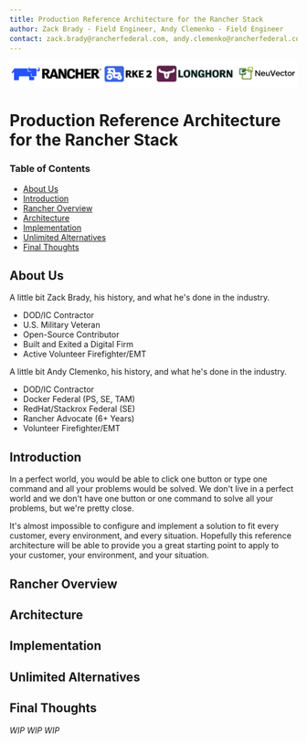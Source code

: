```yaml
---
title: Production Reference Architecture for the Rancher Stack
author: Zack Brady - Field Engineer, Andy Clemenko - Field Engineer
contact: zack.brady@rancherfederal.com, andy.clemenko@rancherfederal.com
---
```


![rgs-aws-banner](/images/rgs-banner-rounded.png)

# Production Reference Architecture for the Rancher Stack

### Table of Contents
* [About Us](#about-us)
* [Introduction](#introduction)
* [Rancher Overview](#rancher-overview)
* [Architecture](#architecture)
* [Implementation](#implementation)
* [Unlimited Alternatives](#unlimited-alternatives)
* [Final Thoughts](#final-thoughts)

## About Us

A little bit Zack Brady, his history, and what he's done in the industry. 
- DOD/IC Contractor
- U.S. Military Veteran
- Open-Source Contributor
- Built and Exited a Digital Firm
- Active Volunteer Firefighter/EMT

A little bit Andy Clemenko, his history, and what he's done in the industry. 
- DOD/IC Contractor
- Docker Federal (PS, SE, TAM)
- RedHat/Stackrox Federal (SE)
- Rancher Advocate (6+ Years)
- Volunteer Firefighter/EMT

## Introduction

In a perfect world, you would be able to click one button or type one command and all your problems would be solved. We don't live in a perfect world and we don't have one button or one command to solve all your problems, but we're pretty close. 

It's almost impossible to configure and implement a solution to fit every customer, every environment, and every situation. Hopefully this reference architecture will be able to provide you a great starting point to apply to your customer, your environment, and your situation. 

## Rancher Overview


## Architecture


## Implementation


## Unlimited Alternatives


## Final Thoughts


*WIP WIP WIP*
